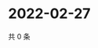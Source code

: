 # 2022-02-27

共 0 条

<!-- BEGIN WEIBO -->
<!-- 最后更新时间 Sun Feb 27 2022 22:09:10 GMT+0800 (China Standard Time) -->

<!-- END WEIBO -->
